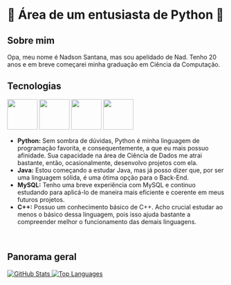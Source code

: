 <h1>🐍 Área de um entusiasta de Python 🐍</h1>

<h2>Sobre mim</h2>
<p>Opa, meu nome é Nadson Santana, mas sou apelidado de Nad. Tenho 20 anos e em breve começarei minha graduação em Ciência da Computação.</p>

<h2>Tecnologias</h2>
<div>
  <img src="https://cdn.jsdelivr.net/gh/devicons/devicon@latest/icons/python/python-original-wordmark.svg" style="width: 70px;"/>
  <img src="https://cdn.jsdelivr.net/gh/devicons/devicon@latest/icons/java/java-original-wordmark.svg" style="width: 70px;" />
  <img src="https://cdn.jsdelivr.net/gh/devicons/devicon@latest/icons/mysql/mysql-original-wordmark.svg" style="width: 70px;"/>
  <img src="https://cdn.jsdelivr.net/gh/devicons/devicon@latest/icons/cplusplus/cplusplus-original.svg" style="width: 70px;"/>
</div>

<ul>
  <li><strong>Python:</strong> Sem sombra de dúvidas, Python é minha linguagem de programação favorita, e consequentemente, a que eu mais possuo afinidade. Sua capacidade na área de Ciência de Dados me atrai bastante, então, ocasionalmente, desenvolvo projetos com ela.</li>
  <li><strong>Java:</strong> Estou começando a estudar Java, mas já posso dizer que, por ser uma linguagem sólida, é uma ótima opção para o Back-End.</li>
  <li><strong>MySQL:</strong> Tenho uma breve experiência com MySQL e continuo estudando para aplicá-lo de maneira mais eficiente e coerente em meus futuros projetos.</li>
  <li><strong>C++:</strong> Possuo um conhecimento básico de C++. Acho crucial estudar ao menos o básico dessa linguagem, pois isso ajuda bastante a compreender melhor o funcionamento das demais linguagens.</li>
</ul>
<br>

<h2>Panorama geral</h2>
<div>
  <a href="https://github.com/anuraghazra/github-readme-stats">
    <img src="https://github-readme-stats.vercel.app/api?username=Akh4mamir&show_icons=true&theme=dark" alt="GitHub Stats"/>
    <img src="https://github-readme-stats.vercel.app/api/top-langs/?username=Akh4mamir&size_weight=0.5&count_weight=0.5&theme=dark" alt="Top Languages"/>
  </a>
</div>

<!--
**Akh4mamir/Akh4mamir** is a ✨ _special_ ✨ repository because its `README.md` (this file) appears on your GitHub profile.

Here are some ideas to get you started:

- 🔭 I’m currently working on ...
- 🌱 I’m currently learning ...
- 👯 I’m looking to collaborate on ...
- 🤔 I’m looking for help with ...
- 💬 Ask me about ...
- 📫 How to reach me: ...
- 😄 Pronouns: ...
- ⚡ Fun fact: ...
-->
